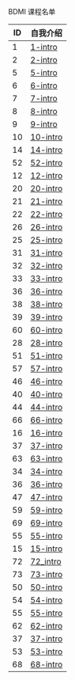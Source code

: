 BDMI 课程名单

| ID   | 自我介绍 |
| ---- | -------- |
|   1   |    [1-intro](1.md)      |
|   2   |    [2-intro](2.md)      |
|   5   |    [5-intro](5.md)      |
|   6   |    [6-intro](6.md)      |
|   7   |    [7-intro](7.md)      |
|   8   |    [8-intro](8.md)      |
|   9   |    [9-intro](9.md)      |
|   10   |    [10-intro](10.md)      |
|   14   |    [14-intro](14.md)      |
|   52   |    [52-intro](52.md)      |
|   12   |    [12-intro](12.md)      |
|   20   |    [20-intro](20.md)      |
|   21   |    [21-intro](21.md)      |
|   22   |    [22-intro](22.md)      |
|   26   |    [26-intro](26.md)      |
|   25   |    [25-intro](25.md)      |
|   31   |    [31-intro](31.md)      |
|   32   |    [32-intro](32.md)      |
|   33   |    [33-intro](33.md)      |
|   36   |    [36-intro](36.md)      |
|   38   |    [38-intro](38.md)      |
|   39   |    [39-intro](39.md)      |
|   60   |    [60-intro](60.md)      |
|   28   |    [28-intro](28.md)      |
|   51   |    [51-intro](51.md)      |
|   57   |    [57-intro](57.md)      |
|   46   |    [46-intro](46.md)      |
|   40   |    [40-intro](40.md)      |
|   44   |    [44-intro](44.md)      |
|   66   |    [66-intro](66.md)      |
|   16   |    [16-intro](16.md)      |
|   37   |    [37-intro](37.md)      |
|   63   |    [63-intro](63.md)      |
|   34   |    [34-intro](34.md)      |
|   36   |    [36-intro](36.md)      |
|   47   |    [47-intro](47.md)      |
|   59   |    [59-intro](59.md)      |
|   69   |    [69-intro](69.md)      |
|   55   |    [55-intro](55.md)      |
|   15   |    [15-intro](15.md)      |
|   72   |    [72_intro](72.md)      |
|   73   |    [73-intro](73.md)      |
|   50   |    [50-intro](50.md)      |
|   54   |    [54-intro](54.md)      |
|   55   |    [55-intro](55.md)      |
| 62 | [62-intro](62.md) |
|   37   |    [37-intro](37.md)      |
|   53   |    [53-intro](53.md)      |
|   68   |    [68-intro](68.md)      |
